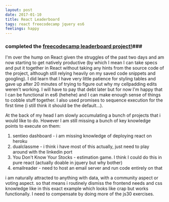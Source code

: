 ```yaml
---
layout: post
date: 2017-01-10
title: React Leaderboard
tags: react freecodecamp jquery es6
feelings: happy
---
```


### completed the [freecodecamp leaderboard project!](codepen.io/swyx/pen/apdZar)###

I'm over the hump on React given the struggles of the past two days and am now starting to get natively productive (by which I mean I can take specs and put it together in React without taking any hints from the source code of the project, although still relying heavily on my saved code snippets and googling). I did learn that I have very little patience for styling tables and gave up after 20 minutes of trying to figure out why my cellpadding edits weren't working. I will have to pay that debt later but for now I'm happy that I can be functional in es6 (hehehe) and I can make enough sense of things to cobble stuff together. I also used promises to sequence execution for the first time (i still think it should be the default...).

At the back of my head I am slowly accumulating a bunch of projects that i would like to do. However I am still missing a bunch of key knowledge points to execute on them:

1. sentieo dashboard - i am missing knowledge of deploying react on heroku
2. dualclassme - i think i have most of this actually, just need to play around with the linkedin port
3. You Don't Know Your Stocks - estimation game. I think I could do this in pure react (actually doable in jquery but why bother)
4. emailreader - need to host an email server and run code entirely on that

i am naturally attracted to anything with data, with a community aspect or voting aspect. so that means i routinely dismiss the frontend needs and css knowledge like in this exact example which looks like crap but works functionally. I need to compensate by doing more of the js30 exercises.

